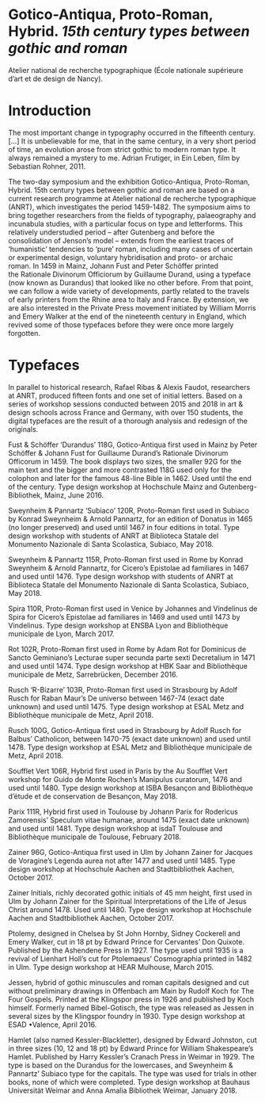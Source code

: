 # Gotico-Antiqua, Proto-Roman, Hybrid. *15th century types between gothic and roman*

Atelier national de recherche typographique (École nationale supérieure d’art et de design de Nancy).

# Introduction

The most important change in typography occurred in the fifteenth century. […] It is unbelievable for me, that in the same century, in a very short period of time, an evolution arose from strict gothic to modern roman type. It always remained a mystery to me.
Adrian Frutiger, in Ein Leben, film by Sebastian Rohner, 2011.

The two-day symposium and the exhibition Gotico-Antiqua, Proto-Roman, Hybrid. 15th century types between gothic and roman are based on a current research programme at Atelier national de recherche typographique (ANRT), which investigates the period 1459-1482. The symposium aims to bring together researchers from the fields of typography, palaeography and incunabula studies, with a particular focus on type and letterforms. This relatively understudied period – after Gutenberg and before the consolidation of Jenson’s model – extends from the earliest traces of ‘humanistic’ tendencies to ‘pure’ roman, including many cases of uncertain or experimental design, voluntary hybridisation and proto- or archaic roman. In 1459 in Mainz, Johann Fust and Peter Schöffer printed the Rationale Divinorum Officiorum by Guillaume Durand, using a typeface (now known as Durandus) that looked like no other before. From that point, we can follow a wide variety of developments, partly related to the travels of early printers from the Rhine area to Italy and France. By extension, we are also interested in the Private Press movement initiated by William Morris and Emery Walker at the end of the nineteenth century in England, which revived some of those typefaces before they were once more largely forgotten.

# Typefaces

In parallel to historical research, Rafael Ribas & Alexis Faudot, researchers at ANRT, produced fifteen fonts and one set of initial letters. Based on a series of workshop sessions conducted between 2015 and 2018 in art & design schools across France and Germany, with over 150 students, the digital typefaces are the result of a thorough analysis and redesign of the originals.

Fust & Schöffer ‘Durandus’ 118G, Gotico-Antiqua first used in Mainz by Peter Schöffer & Johann Fust for Guillaume Durand’s Rationale Divinorum Officorum in 1459. The book displays two sizes, the smaller 92G for the main text and the bigger and more contrasted 118G used only for the colophon and later for the famous 48-line Bible in 1462. Used until the end of the century. Type design workshop at Hochschule Mainz and Gutenberg-Bibliothek, Mainz, June 2016.

Sweynheim & Pannartz ‘Subiaco’ 120R, Proto-Roman first used in Subiaco by Konrad Sweynheim & Arnold Pannartz, for an edition of Donatus in 1465 (no longer preserved) and used until 1467 in four editions in total. Type design workshop with students of ANRT at Biblioteca Statale del Monumento Nazionale di Santa Scolastica, Subiaco, May 2018.

Sweynheim & Pannartz 115R, Proto-Roman first used in Rome by Konrad Sweynheim & Arnold Pannartz, for Cicero’s Epistolae ad familiares in 1467 and used until 1476. Type design workshop with students of ANRT at Biblioteca Statale del Monumento Nazionale di Santa Scolastica, Subiaco, May 2018.

Spira 110R, Proto-Roman first used in Venice by Johannes and Vindelinus de Spira for Cicero’s Epistolae ad familiares in 1469 and used until 1473 by Vindelinus. Type design workshop at ENSBA Lyon and Bibliothèque municipale de Lyon, March 2017.

Rot 102R, Proto-Roman first used in Rome by Adam Rot for Dominicus de Sancto Geminiano’s Lecturae super secunda parte sexti Decretalium in 1471 and used until 1474. Type design workshop at HBK Saar and Bibliothèque municipale de Metz, Sarrebrücken, December 2016.

Rusch ‘R-Bizarre’ 103R, Proto-Roman first used in Strasbourg by Adolf Rusch for Raban Maur’s De universo between 1467-74 (exact date unknown) and used until 1475. Type design workshop at ESAL Metz and Bibliothèque municipale de Metz, April 2018. 

Rusch 100G, Gotico-Antiqua first used in Strasbourg by Adolf Rusch for Balbus’ Catholicon, between 1470-75 (exact date unknown) and used until 1478. Type design workshop at ESAL Metz and Bibliothèque municipale de Metz, April 2018.

Soufflet Vert 106R, Hybrid first used in Paris by the Au Soufflet Vert workshop for Guido de Monte Rochen’s Manipulus curatorum, 1476 and used until 1480. Type design workshop at ISBA Besançon and Bibliothèque d’étude et de conservation de Besançon, May 2018. 

Parix 111R, Hybrid first used in Toulouse by Johann Parix for Rodericus Zamorensis’ Speculum vitae humanae, around 1475 (exact date unknown) and used until 1481. Type design workshop at isdaT Toulouse and Bibliothèque municipale de Toulouse, February 2018.

Zainer 96G, Gotico-Antiqua first used in Ulm by Johann Zainer for Jacques de Voragine’s Legenda aurea not after 1477 and used until 1485. Type design workshop at Hochschule Aachen and Stadtbibliothek Aachen, October 2017.

Zainer Initials, richly decorated gothic initials of 45 mm height, first used in Ulm by Johann Zainer for the Spiritual Interpretations of the Life of Jesus Christ around 1478. Used until 1480. Type design workshop at Hochschule Aachen and Stadtbibliothek Aachen, October 2017.

Ptolemy, designed in Chelsea by St John Hornby, Sidney Cockerell and Emery Walker, cut in 18 pt by Edward Prince for Cervantes’ Don Quixote. Published by the Ashendene Press in 1927. The type used until 1935 is a revival of Lienhart Holl’s cut for Ptolemaeus’ Cosmographia printed in 1482 in Ulm. Type design workshop at HEAR Mulhouse, March 2015.

Jessen, hybrid of gothic minuscules and roman capitals designed and cut without preliminary drawings in Offenbach am Main by Rudolf Koch for The Four Gospels. Printed at the Klingspor press in 1926 and published by Koch himself. Formerly named Bibel-Gotisch, the type was released as Jessen in several sizes by the Klingspor foundry in 1930. Type design workshop at ESAD •Valence, April 2016.

Hamlet (also named Kessler-Blackletter), designed by Edward Johnston, cut in three sizes (10, 12 and 18 pt) by Edward Prince for William Shakespeare’s Hamlet. Published by Harry Kessler’s Cranach Press in Weimar in 1929. The type is based on the Durandus for the lowercases, and Sweynheim & Pannartz’ Subiaco type for the capitals. The type was used for trials in other books, none of which were completed. Type design workshop at Bauhaus Universität Weimar and Anna Amalia Bibliothek Weimar, January 2018.
